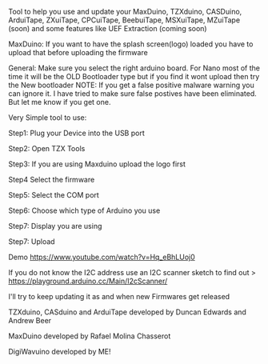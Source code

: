 Tool to help you use and update your MaxDuino, TZXduino, CASDuino, ArduiTape, ZXuiTape, CPCuiTape, BeebuiTape, MSXuiTape, MZuiTape (soon) and some features like UEF Extraction (coming soon)

MaxDuino:
  If you want to have the splash screen(logo) loaded you have to upload that before uploading the firmware
  
General:
  Make sure you select the right arduino board. For Nano most of the time it will be the OLD Bootloader type but if you find it wont upload then try the New bootloader
  NOTE: If you get a false positive malware warning you can ignore it. I have tried to make sure false postives have been eliminated. But let me know if you get one.

Very Simple tool to use:

Step1: Plug your Device into the USB port

Step2: Open TZX Tools

Step3: If you are using Maxduino upload the logo first

Step4 Select the firmware

Step5: Select the COM port

Step6: Choose which type of Arduino you use

Step7: Display you are using

Step7: Upload

Demo https://www.youtube.com/watch?v=Hq_eBhLUoj0

If you do not know the I2C address use an I2C scanner sketch to find out > https://playground.arduino.cc/Main/I2cScanner/

I'll try to keep updating it as and when new Firmwares get released

TZXduino, CASduino and ArduiTape developed by Duncan Edwards and Andrew Beer

MaxDuino developed by Rafael Molina Chasserot

DigiWavuino developed by ME! 
